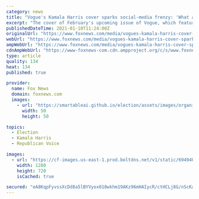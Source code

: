 ```yaml
---
category: news
title: "Vogue's Kamala Harris cover sparks social-media frenzy: 'What a mess up'"
excerpt: "The cover of February's upcoming issue of Vogue, which features Vice-President-elect Kamala Harris, has been widely criticized on social media."
publishedDateTime: 2021-01-10T11:24:00Z
originalUrl: "https://www.foxnews.com/media/vogues-kamala-harris-cover-sparks-social-media-frenzy-what-a-mess-up"
webUrl: "https://www.foxnews.com/media/vogues-kamala-harris-cover-sparks-social-media-frenzy-what-a-mess-up"
ampWebUrl: "https://www.foxnews.com/media/vogues-kamala-harris-cover-sparks-social-media-frenzy-what-a-mess-up.amp"
cdnAmpWebUrl: "https://www-foxnews-com.cdn.ampproject.org/c/s/www.foxnews.com/media/vogues-kamala-harris-cover-sparks-social-media-frenzy-what-a-mess-up.amp"
type: article
quality: 134
heat: 134
published: true

provider:
  name: Fox News
  domain: foxnews.com
  images:
    - url: "https://smartableai.github.io/election/assets/images/organizations/foxnews.com-50x50.jpg"
      width: 50
      height: 50

topics:
  - Election
  - Kamala Harris
  - Republican Voice

images:
  - url: "https://cf-images.us-east-1.prod.boltdns.net/v1/static/694940094001/e2265dc7-c2de-4b08-9cea-86b4ebe64632/db6daa92-b888-49ae-a844-b925a3f30557/1280x720/match/image.jpg"
    width: 1280
    height: 720
    isCached: true

secured: "eA8KqpFyvssXcDd8a5lBYVyox010wkhm19AKz96mHAIycR/ctHCLj8G/nScKa+UYnn/CM9PUoZMKRmbHbbzvla9KoWtWZE4yGgEsJ+zf7NSSyvVhuL9p/DcA4xZX7Jy/8gOUqm/PcqLVa0Pp0armqvA0q3bvJt9iDtuRJ4vchr5k7QSbQNmB1DPDk+Vz75pvWWoHjulaHWDK5YebzDALiOMaV9bpyYWBfEnzKNuM2wlcyOe10oXpsUrVe/VUAL0YkDtokAmTArmGgOcvWOzhKfD32Ddew/1z17C4yU5CayDxx0/rZdibLSC7+HvVkdrO814MUM2SJ8jE/tF4VozdbbaHsRWWCbZlcezTTfuj/6s=;p3NSSX+YYO/KcMrTQUnD9w=="
---
```



